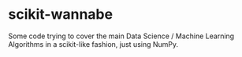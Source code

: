 # scikit-wannabe

Some code trying to cover the main Data Science / Machine Learning Algorithms in a scikit-like fashion, just using NumPy.

